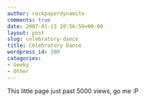 ```yaml
---
author: rockpaperdynamite
comments: true
date: 2007-01-13 20:56:59+00:00
layout: post
slug: celebratory-dance
title: Celebratory Dance
wordpress_id: 200
categories:
- Geeky
- Other
---
```


This little page just past 5000 views, go me :P
